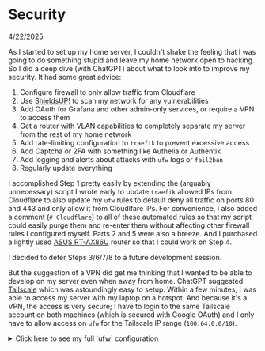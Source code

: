 # Security

4/22/2025

As I started to set up my home server, I couldn't shake the feeling that I was going to do something stupid and leave my home network open to hacking. So I did a deep dive (with ChatGPT) about what to look into to improve my security. It had some great advice:

1. Configure firewall to only allow traffic from Cloudflare
2. Use [ShieldsUP!](https://www.grc.com/x/ne.dll?bh0bkyd2) to scan my network for any vulnerabilities
3. Add OAuth for Grafana and other admin-only services, or require a VPN to access them
4. Get a router with VLAN capabilities to completely separate my server from the rest of my home network
5. Add rate-limiting configuration to `traefik` to prevent excessive access
6. Add Captcha or 2FA with something like Authelia or Authentik
7. Add logging and alerts about attacks with `ufw` logs or `fail2ban`
8. Regularly update everything

I accomplished Step 1 pretty easily by extending the (arguably unnecessary) script I wrote early to update `traefik` allowed IPs from Cloudflare to also update my `ufw` rules to default deny all traffic on ports 80 and 443 and only allow it from Cloudlfare IPs. For convenience, I also added a comment (`# Cloudflare`) to all of these automated rules so that my script could easily purge them and re-enter them without affecting other firewall rules I configured myself. Parts 2 and 5 were also a breeze. And I purchased a lightly used [ASUS RT-AX86U](https://www.amazon.com/dp/B0BQ417K47) router so that I could work on Step 4.

I decided to defer Steps 3/6/7/8 to a future development session.

But the suggestion of a VPN did get me thinking that I wanted to be able to develop on my server even when away from home. ChatGPT suggested [Tailscale](https://tailscale.com/) which was astoundingly easy to setup. Within a few minutes, I was able to access my server with my laptop on a hotspot. And because it's a VPN, the access is very secure; I have to login to the same Tailscale account on both machines (which is secured with Google OAuth) and I only have to allow access on `ufw` for the Tailscale IP range (`100.64.0.0/10`).

<details>

<summary>Click here to see my full `ufw` configuration</summary>

```sh
jmassucco@ubuntu-server-1:~/devel/homelab$ sudo ufw status numbered
Status: active

     To                         Action      From
     --                         ------      ----
[ 1] 80/tcp                     ALLOW IN    173.245.48.0/20            # cloudflare
[ 2] 443/tcp                    ALLOW IN    173.245.48.0/20            # cloudflare
[ 3] 80/tcp                     ALLOW IN    103.21.244.0/22            # cloudflare
[ 4] 443/tcp                    ALLOW IN    103.21.244.0/22            # cloudflare
[ 5] 80/tcp                     ALLOW IN    103.22.200.0/22            # cloudflare
[ 6] 443/tcp                    ALLOW IN    103.22.200.0/22            # cloudflare
[ 7] 80/tcp                     ALLOW IN    103.31.4.0/22              # cloudflare
[ 8] 443/tcp                    ALLOW IN    103.31.4.0/22              # cloudflare
[ 9] 80/tcp                     ALLOW IN    141.101.64.0/18            # cloudflare
[10] 443/tcp                    ALLOW IN    141.101.64.0/18            # cloudflare
[11] 80/tcp                     ALLOW IN    108.162.192.0/18           # cloudflare
[12] 443/tcp                    ALLOW IN    108.162.192.0/18           # cloudflare
[13] 80/tcp                     ALLOW IN    190.93.240.0/20            # cloudflare
[14] 443/tcp                    ALLOW IN    190.93.240.0/20            # cloudflare
[15] 80/tcp                     ALLOW IN    188.114.96.0/20            # cloudflare
[16] 443/tcp                    ALLOW IN    188.114.96.0/20            # cloudflare
[17] 80/tcp                     ALLOW IN    197.234.240.0/22           # cloudflare
[18] 443/tcp                    ALLOW IN    197.234.240.0/22           # cloudflare
[19] 80/tcp                     ALLOW IN    198.41.128.0/17            # cloudflare
[20] 443/tcp                    ALLOW IN    198.41.128.0/17            # cloudflare
[21] 80/tcp                     ALLOW IN    162.158.0.0/15             # cloudflare
[22] 443/tcp                    ALLOW IN    162.158.0.0/15             # cloudflare
[23] 80/tcp                     ALLOW IN    104.16.0.0/13              # cloudflare
[24] 443/tcp                    ALLOW IN    104.16.0.0/13              # cloudflare
[25] 80/tcp                     ALLOW IN    104.24.0.0/14              # cloudflare
[26] 443/tcp                    ALLOW IN    104.24.0.0/14              # cloudflare
[27] 80/tcp                     ALLOW IN    172.64.0.0/13              # cloudflare
[28] 443/tcp                    ALLOW IN    172.64.0.0/13              # cloudflare
[29] 80/tcp                     ALLOW IN    131.0.72.0/22              # cloudflare
[30] 443/tcp                    ALLOW IN    131.0.72.0/22              # cloudflare
[31] 22/tcp                     ALLOW IN    10.0.0.0/24                # local ssh
[32] 22/tcp                     ALLOW IN    100.64.0.0/10              # Tailscale ssh
[33] 80/tcp                     ALLOW IN    2400:cb00::/32             # cloudflare
[34] 443/tcp                    ALLOW IN    2400:cb00::/32             # cloudflare
[35] 80/tcp                     ALLOW IN    2405:8100::/32             # cloudflare
[36] 443/tcp                    ALLOW IN    2405:8100::/32             # cloudflare
[37] 80/tcp                     ALLOW IN    2405:b500::/32             # cloudflare
[38] 443/tcp                    ALLOW IN    2405:b500::/32             # cloudflare
[39] 80/tcp                     ALLOW IN    2606:4700::/32             # cloudflare
[40] 443/tcp                    ALLOW IN    2606:4700::/32             # cloudflare
[41] 80/tcp                     ALLOW IN    2803:f800::/32             # cloudflare
[42] 443/tcp                    ALLOW IN    2803:f800::/32             # cloudflare
[43] 80/tcp                     ALLOW IN    2a06:98c0::/29             # cloudflare
[44] 443/tcp                    ALLOW IN    2a06:98c0::/29             # cloudflare
[45] 80/tcp                     ALLOW IN    2c0f:f248::/32             # cloudflare
[46] 443/tcp                    ALLOW IN    2c0f:f248::/32             # cloudflare
```

</details>
